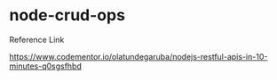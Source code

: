 # node-crud-ops

Reference Link

https://www.codementor.io/olatundegaruba/nodejs-restful-apis-in-10-minutes-q0sgsfhbd
